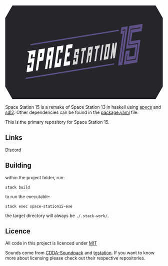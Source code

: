 <p align="center"> <img alt="Space Station 15" width="880" height="300" src="https://github.com/Eucalyptus214/space-station-15/blob/main/assets/images/banner-bg.svg" /></p>

Space Station 15 is a remake of Space Station 13 in haskell using [apecs](https://hackage.haskell.org/package/apecs) and [sdl2](https://hackage.haskell.org/package/sdl2). Other dependencies can be found in the [package.yaml](https://github.com/Eucalyptus214/space-station-15/blob/main/package.yaml) file.

This is the primary repository for Space Station 15.

## Links
[Discord](https://discord.gg/SmKawHZfJc)

## Building
within the project folder, run:
```
stack build
```

to run the executable:
```
stack exec space-station15-exe
```

the target directory will always be `./.stack-work/`.

## Licence

All code in this project is licenced under [MIT](https://github.com/Eucalyptus214/space-station-15/blob/main/LICENSE)

Sounds come from [CDDA-Soundpack](https://github.com/budg3/CDDA-Soundpack/) and [tgstation](https://github.com/tgstation/tgstation/tree/master/sound). If you want to know more about licensing please check out their respective repositories.
